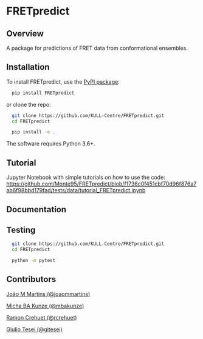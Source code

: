 FRETpredict
===========

Overview
--------

A package for predictions of FRET data from conformational ensembles.

Installation
------------

To install FRETpredict, use the [PyPI package](https://pypi.org/project/FRETpredict):

```bash
  pip install FRETpredict
```

or clone the repo:

```bash
  git clone https://github.com/KULL-Centre/FRETpredict.git
  cd FRETpredict

  pip install -e . 
```

The software requires Python 3.6+.

Tutorial
--------

Jupyter Notebook with simple tutorials on how to use the code: https://github.com/Monte95/FRETpredict/blob/f1736c0f451cbf70d96f876a7ab6f98bbd179fad/tests/data/tutorial_FRETpredict.ipynb

Documentation
-------------

Testing
-------

```bash
  git clone https://github.com/KULL-Centre/FRETpredict.git
  cd FRETpredict

  python -m pytest
```
Contributors
-------------

[João M Martins (@joaommartins)](https://github.com/joaommartins)

[Micha BA Kunze (@mbakunze)](https://github.com/mbakunze)

[Ramon Crehuet (@rcrehuet)](https://github.com/rcrehuet)

[Giulio Tesei (@gitesei)](https://github.com/gitesei)

